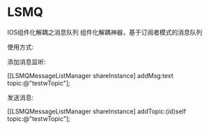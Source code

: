 # LSMQ
IOS组件化解耦之消息队列
组件化解耦神器，基于订阅者模式的消息队列


使用方式:

添加消息监听:

[[LSMQMessageListManager shareInstance] addMsg:text topic:@"testwTopic"];

发送消息:

[[LSMQMessageListManager shareInstance] addTopic:(id<LSMQTopicReceiveProtocol>)self topic:@"testwTopic"];
